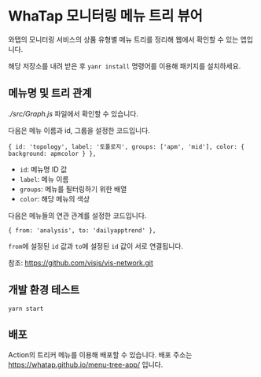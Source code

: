 # WhaTap 모니터링 메뉴 트리 뷰어

와탭의 모니터링 서비스의 상품 유형별 메뉴 트리를 정리해 웹에서 확인할 수 있는 앱입니다.

해당 저장소를 내려 받은 후 `yanr install` 명령어를 이용해 패키지를 설치하세요.

## 메뉴명 및 트리 관계

*./src/Graph.js* 파일에서 확인할 수 있습니다.

다음은 메뉴 이름과 id, 그룹을 설정한 코드입니다.

```
{ id: 'topology', label: '토폴로지', groups: ['apm', 'mid'], color: { background: apmcolor } },
```

* `id`: 메뉴명 ID 값
* `label`: 메뉴 이름
* `groups`: 메뉴를 필터링하기 위한 배열
* `color`: 해당 메뉴의 색상

다음은 메뉴들의 연관 관계를 설정한 코드입니다.

```
{ from: 'analysis', to: 'dailyapptrend' },
```

`from`에 설정된 `id` 값과 `to`에 설정된 `id` 값이 서로 연결됩니다.

참조: <https://github.com/visjs/vis-network.git>

## 개발 환경 테스트

```
yarn start
```

## 배포

Action의 트리커 메뉴를 이용해 배포할 수 있습니다. 배포 주소는 <https://whatap.github.io/menu-tree-app/> 입니다.
